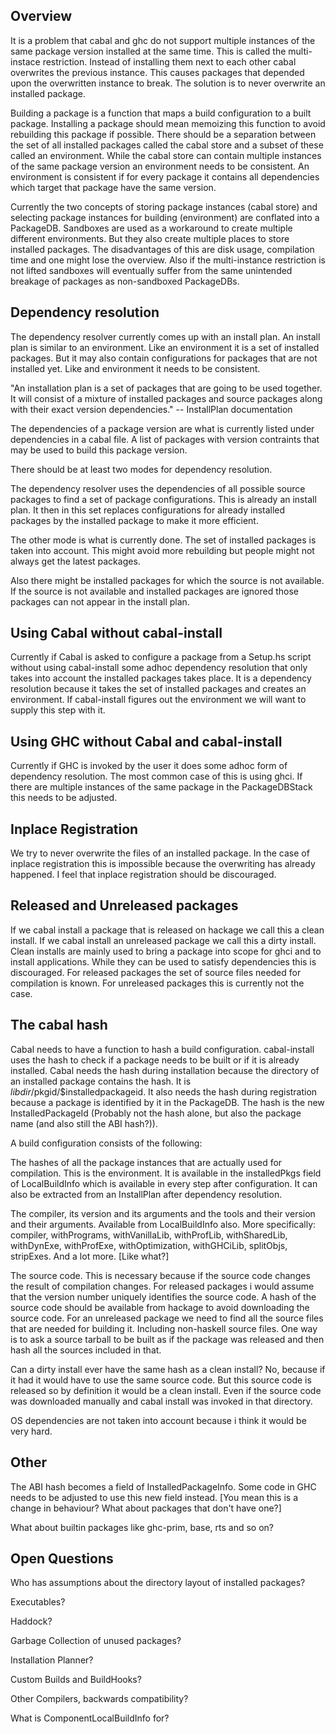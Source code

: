 ## Overview



It is a problem that cabal and ghc do not support multiple instances of the same package version installed at the same time. This is called the multi-instace restriction. Instead of installing them next to each other cabal overwrites the previous instance. This causes packages that depended upon the overwritten instance to break. The solution is to never overwrite an installed package.



Building a package is a function that maps a build configuration to a built package. Installing a package should mean memoizing this function to avoid rebuilding this package if possible. There should be a separation between the set of all installed packages called the cabal store and a subset of these called an environment. While the cabal store can contain multiple instances of the same package version an environment needs to be consistent. An environment is consistent if for every package it contains all dependencies which target that package have the same version.



Currently the two concepts of storing package instances (cabal store) and selecting package instances for building (environment) are conflated into a PackageDB. Sandboxes are used as a workaround to create multiple different environments. But they also create multiple places to store installed packages. The disadvantages of this are disk usage, compilation time and one might lose the overview. Also if the multi-instance restriction is not lifted sandboxes will eventually suffer from the same unintended breakage of packages as non-sandboxed PackageDBs.


## Dependency resolution



The dependency resolver currently comes up with an install plan. An install plan is similar to an environment. Like an environment it is a set of installed packages. But it may also contain configurations for packages that are not installed yet. Like and environment it needs to be consistent.



"An installation plan is a set of packages that are going to be used together. It will consist of a mixture of installed packages and source packages along with their exact version dependencies." -- InstallPlan documentation



The dependencies of a package version are what is currently listed under dependencies in a cabal file. A list of packages with version contraints that may be used to build this package version.



There should be at least two modes for dependency resolution.



The dependency resolver uses the dependencies of all possible source packages to find a set of package configurations. This is already an install plan. It then in this set replaces configurations for already installed packages by the installed package to make it more efficient.



The other mode is what is currently done. The set of installed packages is taken into account. This might avoid more rebuilding but people might not always get the latest packages.



Also there might be installed packages for which the source is not available. If the source is not available and installed packages are ignored those packages can not appear in the install plan.


## Using Cabal without cabal-install



Currently if Cabal is asked to configure a package from a Setup.hs script without using cabal-install some adhoc dependency resolution that only takes into account the installed packages takes place. It is a dependency resolution because it takes the set of installed packages and creates an environment. If cabal-install figures out the environment we will want to supply this step with it.


## Using GHC without Cabal and cabal-install



Currently if GHC is invoked by the user it does some adhoc form of dependency resolution. The most common case of this is using ghci. If there are multiple instances of the same package in the PackageDBStack this needs to be adjusted.


## Inplace Registration



We try to never overwrite the files of an installed package. In the case of inplace registration this is impossible because the overwriting has already happened. I feel that inplace registration should be discouraged.


## Released and Unreleased packages



If we cabal install a package that is released on hackage we call this a clean install. If we cabal install an unreleased package we call this a dirty install. Clean installs are mainly used to bring a package into scope for ghci and to install applications. While they can be used to satisfy dependencies this is discouraged. For released packages the set of source files needed for compilation is known. For unreleased packages this is currently not the case.


## The cabal hash



Cabal needs to have a function to hash a build configuration. cabal-install uses the hash to check if a package needs to be built or if it is already installed. Cabal needs the hash during installation because the directory of an installed package contains the hash. It is $libdir/$pkgid/$installedpackageid. It also needs the hash during registration because a package is identified by it in the PackageDB. The hash is the new InstalledPackageId (Probably not the hash alone, but also the package name (and also still the ABI hash?)).



A build configuration consists of the following:



The hashes of all the package instances that are actually used for compilation. This is the environment. It is available in the installedPkgs field of LocalBuildInfo which is available in every step after configuration. It can also be extracted from an InstallPlan after dependency resolution.



The compiler, its version and its arguments and the tools and their version and their arguments. Available from LocalBuildInfo also. More specifically: compiler, withPrograms, withVanillaLib, withProfLib, withSharedLib, withDynExe, withProfExe, withOptimization, withGHCiLib, splitObjs, stripExes. And a lot more. \[Like what?\]



The source code. This is necessary because if the source code changes the result of compilation changes. For released packages i would assume that the version number uniquely identifies the source code. A hash of the source code should be available from hackage to avoid downloading the source code. For an unreleased package we need to find all the source files that are needed for building it. Including non-haskell source files. One way is to ask a source tarball to be built as if the package was released and then hash all the sources included in that.



Can a dirty install ever have the same hash as a clean install? No, because if it had it would have to use the same source code. But this source code is released so by definition it would be a clean install. Even if the source code was downloaded manually and cabal install was invoked in that directory.



OS dependencies are not taken into account because i think it would be very hard.


## Other



The ABI hash becomes a field of InstalledPackageInfo. Some code in GHC needs to be adjusted to use this new field instead. \[You mean this is a change in behaviour? What about packages that don't have one?\]



What about builtin packages like ghc-prim, base, rts and so on?


## Open Questions



Who has assumptions about the directory layout of installed packages?



Executables?



Haddock?



Garbage Collection of unused packages?



Installation Planner?



Custom Builds and BuildHooks?



Other Compilers, backwards compatibility?



What is ComponentLocalBuildInfo for?


